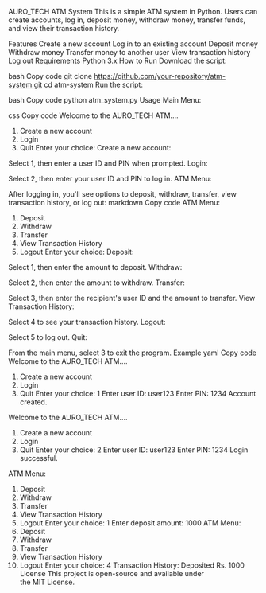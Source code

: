 AURO_TECH ATM System
This is a simple ATM system in Python. Users can create accounts, log in, deposit money, withdraw money, transfer funds, and view their transaction history.

Features
Create a new account
Log in to an existing account
Deposit money
Withdraw money
Transfer money to another user
View transaction history
Log out
Requirements
Python 3.x
How to Run
Download the script:

bash
Copy code
git clone https://github.com/your-repository/atm-system.git
cd atm-system
Run the script:

bash
Copy code
python atm_system.py
Usage
Main Menu:

css
Copy code
Welcome to the AURO_TECH ATM....
1. Create a new account
2. Login
3. Quit
Enter your choice: 
Create a new account:

Select 1, then enter a user ID and PIN when prompted.
Login:

Select 2, then enter your user ID and PIN to log in.
ATM Menu:

After logging in, you'll see options to deposit, withdraw, transfer, view transaction history, or log out:
markdown
Copy code
ATM Menu:
1. Deposit
2. Withdraw
3. Transfer
4. View Transaction History
5. Logout
Enter your choice: 
Deposit:

Select 1, then enter the amount to deposit.
Withdraw:

Select 2, then enter the amount to withdraw.
Transfer:

Select 3, then enter the recipient's user ID and the amount to transfer.
View Transaction History:

Select 4 to see your transaction history.
Logout:

Select 5 to log out.
Quit:

From the main menu, select 3 to exit the program.
Example
yaml
Copy code
Welcome to the AURO_TECH ATM....
1. Create a new account
2. Login
3. Quit
Enter your choice: 1
Enter user ID: user123
Enter PIN: 1234
Account created.

Welcome to the AURO_TECH ATM....
1. Create a new account
2. Login
3. Quit
Enter your choice: 2
Enter user ID: user123
Enter PIN: 1234
Login successful.

ATM Menu:
1. Deposit
2. Withdraw
3. Transfer
4. View Transaction History
5. Logout
Enter your choice: 1
Enter deposit amount: 1000
ATM Menu:
1. Deposit
2. Withdraw
3. Transfer
4. View Transaction History
5. Logout
Enter your choice: 4
Transaction History:
Deposited Rs. 1000
License
This project is open-source and available under the MIT License.
